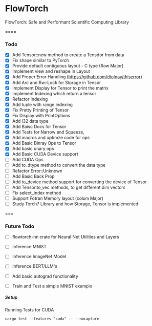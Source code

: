 # FlowTorch

FlowTorch: Safe and Performant Scientific Computing Library

====

### Todo
- [x] Add Tensor::new method to create a Tensdor from data
- [x] Fix shape similar to PyTorch
- [x] Provide default contiguous layout - C type (Row Major)
- [x] Implement view and reshape in Layout
- [x] Add Proper Error Handling (https://github.com/dtolnay/thiserror)
- [x] Add Arc and Rw::Lock for Storage in Tensor
- [x] Implement Display for Tensor to print the matrix
- [x] Implement Indexing which return a tensor
- [x] Refactor indexing
- [x] Add tuple with range indexing
- [x] Fix Pretty Printing of Tensor
- [x] Fix Display with PrintOptions
- [x] Add I32 data type
- [x] Add Baisc Docs for Tensor
- [x] Add Tests for Narrow and Squeeze,
- [x] Add macros and optimze code for ops
- [x] Add Basic Binray Ops to Tensor
- [x] Add basic unary ops
- [x] Add Basic CUDA Device support
- [ ] Add CUDA Ops
- [ ] Add to_dtype method to convert the data type
- [ ] Refactor Error::Unknown
- [ ] Add Basic Back Prop
- [ ] Add to_device method support for converting the device of Tensor
- [ ] Add Tensor.to_vec methods, to get different dim vectors
- [ ] Fix select_index method
- [ ] Support Fotran Memory layout (colum Major)
- [ ] Study Torch7 Library and how Storage, Tensor is implemented

===

###  Future Todo
- [ ] flowtorch-nn crate for Neural Net Utilities and Layers
- [ ] Inference MNIST
- [ ] Inference ImageNet Model
- [ ] Inference BERT/LLM's
- [ ] Add basic autograd functionality
- [ ] Train and Test a simple MNIST example



##### Setup

Running Tests for CUDA
```
cargo test --features "cuda" -- --nocapture 
```